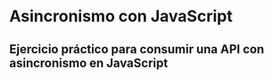 # Asincronismo con JavaScript

## Ejercicio práctico para consumir una API con asincronismo en JavaScript
